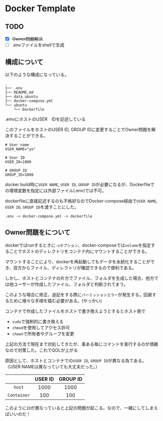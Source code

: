 # Docker Template

## TODO
* [x] ~~Owner問題解決~~
* [ ] .envファイルをshellで生成 

## 構成について
以下のような構成になっている。

```
.
├── .env
├── README.md
├── data_ubuntu
├── docker-compose.yml
└── ubuntu
    └── Dockerfile
```

.emvにホストのUSER　IDを記述している

このファイルをホストのUSER ID, GROUP IDに変更することでOwner問題を解決することができる。
```
# User name
USER_NAME="yo"

# User ID
USER_ID=1000

# GROUP ID
GROUP_ID=1000
```
docker build時に`USER NAME`, `USER ID`, `GROUP ID`が必要になるが、Dockerfileでの環境変数を指定には外部ファイル(.env)では不可。

dockerfileに直接記述するのも不格好なのでDocker-compose経由で`USER NAME`, `USER ID`, `GROUP ID`を渡すことにした。


```
.env -> docker-compose.yml -> dockerfile
```


## Owner問題をについて
dockerではrunするときに`-vオプション`、docker-composeでは`volume`を指定することでホストのディレクトリをコンテナ内にマウントすることができる。

マウントすることにより、dockerを再起動してもデータを永続化することができ、双方からファイル、ディレクトリが確認できるので便利である。

しかし、ホストとコンテナの片方でファイル、フォルダを生成した場合、他方では他ユーザーが作成したファイル、フォルダと判断されてまう。

このような場合に修正、追記をする際に`パーミッションエラー`が発生する。回避するために様々な手順を踏む必要がある。(やっかい)

コンテナで作成したファイルをホストで書き換えようとするとホスト側で
* `sudo`で強制的に書き換える
* `chmod`を使用してアクセス許可
* `chown`で所有者やグループを変更

上記の方法で現在まで対処してきたが、事ある毎にコマンドを実行するのが煩雑なので対策した。これでQOLが上がる

原因として、ホストとコンテナでの`USER ID`, `GROUP ID`が異なる為である。
（USER NAMEは異なっていても大丈夫だった。）

|  | USER ID | GROUP ID |
| :-: | :-: | :-: |
| `host` | 1000 | 1000 |
| `Container` | 100 | 100 |

このように`ID`が異なっていると上記の問題が起こる。なので、一緒にしてしまえばいいのだ！

